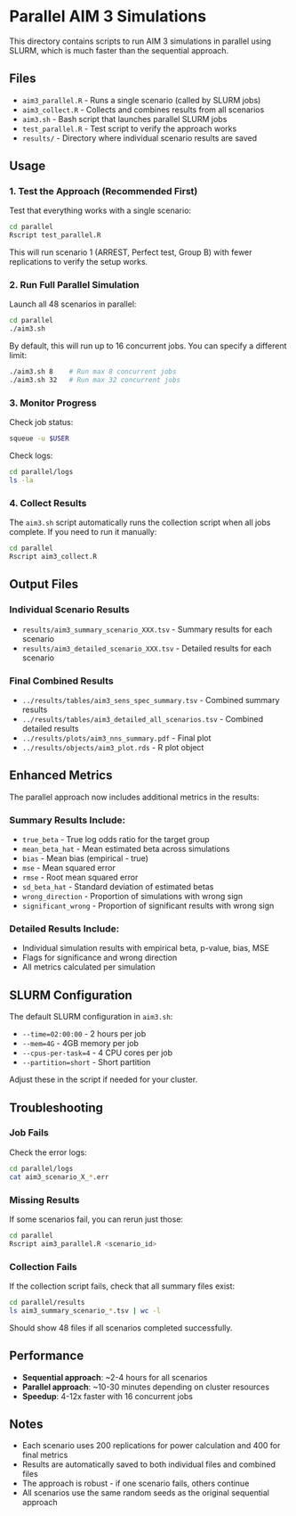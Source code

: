 # Parallel AIM 3 Simulations

This directory contains scripts to run AIM 3 simulations in parallel using SLURM, which is much faster than the sequential approach.

## Files

- `aim3_parallel.R` - Runs a single scenario (called by SLURM jobs)
- `aim3_collect.R` - Collects and combines results from all scenarios
- `aim3.sh` - Bash script that launches parallel SLURM jobs
- `test_parallel.R` - Test script to verify the approach works
- `results/` - Directory where individual scenario results are saved

## Usage

### 1. Test the Approach (Recommended First)

Test that everything works with a single scenario:

```bash
cd parallel
Rscript test_parallel.R
```

This will run scenario 1 (ARREST, Perfect test, Group B) with fewer replications to verify the setup works.

### 2. Run Full Parallel Simulation

Launch all 48 scenarios in parallel:

```bash
cd parallel
./aim3.sh
```

By default, this will run up to 16 concurrent jobs. You can specify a different limit:

```bash
./aim3.sh 8    # Run max 8 concurrent jobs
./aim3.sh 32   # Run max 32 concurrent jobs
```

### 3. Monitor Progress

Check job status:
```bash
squeue -u $USER
```

Check logs:
```bash
cd parallel/logs
ls -la
```

### 4. Collect Results

The `aim3.sh` script automatically runs the collection script when all jobs complete. If you need to run it manually:

```bash
cd parallel
Rscript aim3_collect.R
```

## Output Files

### Individual Scenario Results
- `results/aim3_summary_scenario_XXX.tsv` - Summary results for each scenario
- `results/aim3_detailed_scenario_XXX.tsv` - Detailed results for each scenario

### Final Combined Results
- `../results/tables/aim3_sens_spec_summary.tsv` - Combined summary results
- `../results/tables/aim3_detailed_all_scenarios.tsv` - Combined detailed results
- `../results/plots/aim3_nns_summary.pdf` - Final plot
- `../results/objects/aim3_plot.rds` - R plot object

## Enhanced Metrics

The parallel approach now includes additional metrics in the results:

### Summary Results Include:
- `true_beta` - True log odds ratio for the target group
- `mean_beta_hat` - Mean estimated beta across simulations
- `bias` - Mean bias (empirical - true)
- `mse` - Mean squared error
- `rmse` - Root mean squared error
- `sd_beta_hat` - Standard deviation of estimated betas
- `wrong_direction` - Proportion of simulations with wrong sign
- `significant_wrong` - Proportion of significant results with wrong sign

### Detailed Results Include:
- Individual simulation results with empirical beta, p-value, bias, MSE
- Flags for significance and wrong direction
- All metrics calculated per simulation

## SLURM Configuration

The default SLURM configuration in `aim3.sh`:
- `--time=02:00:00` - 2 hours per job
- `--mem=4G` - 4GB memory per job
- `--cpus-per-task=4` - 4 CPU cores per job
- `--partition=short` - Short partition

Adjust these in the script if needed for your cluster.

## Troubleshooting

### Job Fails
Check the error logs:
```bash
cd parallel/logs
cat aim3_scenario_X_*.err
```

### Missing Results
If some scenarios fail, you can rerun just those:
```bash
cd parallel
Rscript aim3_parallel.R <scenario_id>
```

### Collection Fails
If the collection script fails, check that all summary files exist:
```bash
cd parallel/results
ls aim3_summary_scenario_*.tsv | wc -l
```

Should show 48 files if all scenarios completed successfully.

## Performance

- **Sequential approach**: ~2-4 hours for all scenarios
- **Parallel approach**: ~10-30 minutes depending on cluster resources
- **Speedup**: 4-12x faster with 16 concurrent jobs

## Notes

- Each scenario uses 200 replications for power calculation and 400 for final metrics
- Results are automatically saved to both individual files and combined files
- The approach is robust - if one scenario fails, others continue
- All scenarios use the same random seeds as the original sequential approach 